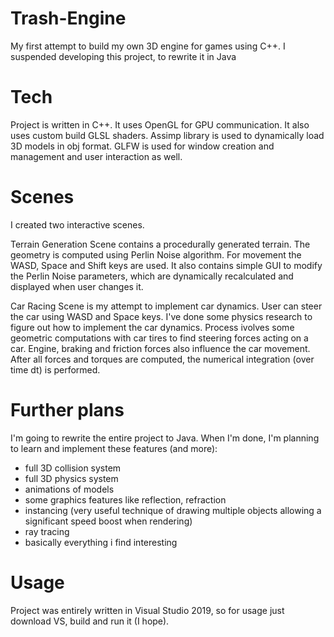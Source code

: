 # Trash-Engine
My first attempt to build my own 3D engine for games using C++.
I suspended developing this project, to rewrite it in Java

# Tech
Project is written in C++.
It uses OpenGL for GPU communication. It also uses custom build GLSL shaders.
Assimp library is used to dynamically load 3D models in obj format.
GLFW is used for window creation and management and user interaction as well.

# Scenes
I created two interactive scenes.

Terrain Generation Scene contains a procedurally generated terrain. The geometry is computed using Perlin Noise algorithm.
For movement the WASD, Space and Shift keys are used.
It also contains simple GUI to modify the Perlin Noise parameters, which are dynamically recalculated and displayed when user changes it.

Car Racing Scene is my attempt to implement car dynamics.
User can steer the car using WASD and Space keys.
I've done some physics research to figure out how to implement the car dynamics.
Process ivolves some geometric computations with car tires to find steering forces acting on a car.
Engine, braking and friction forces also influence the car movement.
After all forces and torques are computed, the numerical integration (over time dt) is performed.

# Further plans
I'm going to rewrite the entire project to Java.
When I'm done, I'm planning to learn and implement these features (and more):
- full 3D collision system
- full 3D physics system
- animations of models
- some graphics features like reflection, refraction
- instancing (very useful technique of drawing multiple objects allowing a significant speed boost when rendering)
- ray tracing
- basically everything i find interesting

# Usage
Project was entirely written in Visual Studio 2019, so for usage just download VS, build and run it (I hope).
